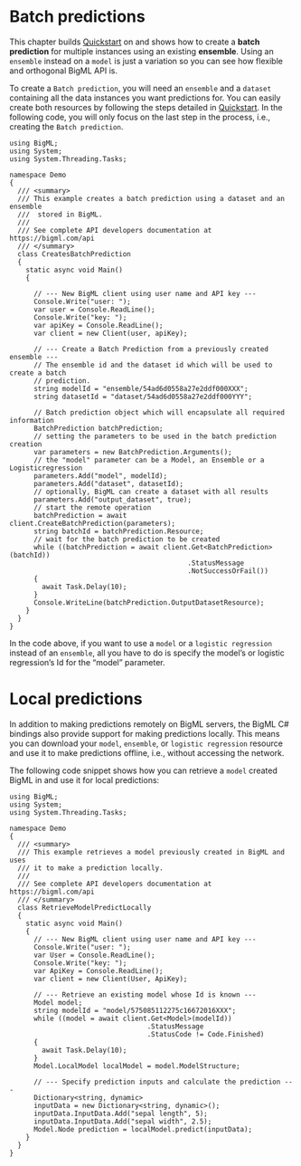 Batch predictions
=================

This chapter builds [Quickstart](./intro.md) on and shows how to create a **batch prediction** for multiple instances using an existing **ensemble**. Using an `ensemble` instead on a `model` is just a variation so you can see how flexible and orthogonal BigML API is.

To create a `Batch prediction`, you will need an `ensemble` and a `dataset` containing all the data instances you want predictions for. You can easily create both resources by following the steps detailed in [Quickstart](./intro.md). In the following code, you will only focus on the last step in the process, i.e., creating the `Batch prediction`.

``` {.csharp}
using BigML;
using System;
using System.Threading.Tasks;

namespace Demo
{
  /// <summary>
  /// This example creates a batch prediction using a dataset and an ensemble
  ///  stored in BigML.
  ///
  /// See complete API developers documentation at https://bigml.com/api
  /// </summary>
  class CreatesBatchPrediction
  {
    static async void Main()
    {

      // --- New BigML client using user name and API key ---
      Console.Write("user: ");
      var user = Console.ReadLine();
      Console.Write("key: ");
      var apiKey = Console.ReadLine();
      var client = new Client(user, apiKey);

      // --- Create a Batch Prediction from a previously created ensemble ---
      // The ensemble id and the dataset id which will be used to create a batch
      // prediction.
      string modelId = "ensemble/54ad6d0558a27e2ddf000XXX";
      string datasetId = "dataset/54ad6d0558a27e2ddf000YYY";

      // Batch prediction object which will encapsulate all required information
      BatchPrediction batchPrediction;
      // setting the parameters to be used in the batch prediction creation
      var parameters = new BatchPrediction.Arguments();
      // the "model" parameter can be a Model, an Ensemble or a Logisticregression
      parameters.Add("model", modelId);
      parameters.Add("dataset", datasetId);
      // optionally, BigML can create a dataset with all results
      parameters.Add("output_dataset", true);
      // start the remote operation
      batchPrediction = await client.CreateBatchPrediction(parameters);
      string batchId = batchPrediction.Resource;
      // wait for the batch prediction to be created
      while ((batchPrediction = await client.Get<BatchPrediction>(batchId))
                                            .StatusMessage
                                            .NotSuccessOrFail())
      {
        await Task.Delay(10);
      }
      Console.WriteLine(batchPrediction.OutputDatasetResource);
    }
  }
}
```

In the code above, if you want to use a `model` or a `logistic regression` instead of an `ensemble`, all you have to do is specify the model’s or logistic regression’s Id for the “model” parameter.

Local predictions
=================
In addition to making predictions remotely on BigML servers, the BigML C# bindings also provide support for making predictions locally. This means you can download your `model`, `ensemble`, or `logistic regression` resource and use it to make predictions offline, i.e., without accessing the network.

The following code snippet shows how you can retrieve a `model` created BigML in and use it for local predictions:

``` {.csharp}
using BigML;
using System;
using System.Threading.Tasks;

namespace Demo
{
  /// <summary>
  /// This example retrieves a model previously created in BigML and uses
  /// it to make a prediction locally.
  ///
  /// See complete API developers documentation at https://bigml.com/api
  /// </summary>
  class RetrieveModelPredictLocally
  {
    static async void Main()
    {
      // --- New BigML client using user name and API key ---
      Console.Write("user: ");
      var User = Console.ReadLine();
      Console.Write("key: ");
      var ApiKey = Console.ReadLine();
      var client = new Client(User, ApiKey);

      // --- Retrieve an existing model whose Id is known ---
      Model model;
      string modelId = "model/575085112275c16672016XXX";
      while ((model = await client.Get<Model>(modelId))
                                  .StatusMessage
                                  .StatusCode != Code.Finished)
      {
        await Task.Delay(10);
      }
      Model.LocalModel localModel = model.ModelStructure;

      // --- Specify prediction inputs and calculate the prediction ---
      Dictionary<string, dynamic>
      inputData = new Dictionary<string, dynamic>();
      inputData.InputData.Add("sepal length", 5);
      inputData.InputData.Add("sepal width", 2.5);
      Model.Node prediction = localModel.predict(inputData);
    }
  }
}
```
